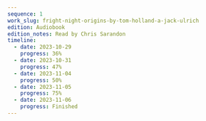```yaml
---
sequence: 1
work_slug: fright-night-origins-by-tom-holland-a-jack-ulrich
edition: Audiobook
edition_notes: Read by Chris Sarandon
timeline:
  - date: 2023-10-29
    progress: 36%
  - date: 2023-10-31
    progress: 47%
  - date: 2023-11-04
    progress: 50%
  - date: 2023-11-05
    progress: 75%
  - date: 2023-11-06
    progress: Finished
---
```


